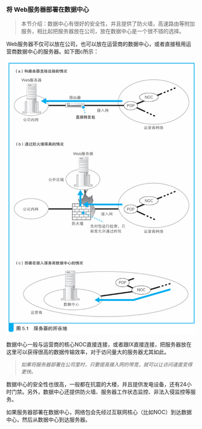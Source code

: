 ### 将 Web服务器部署在数据中心

> 本节介绍：数据中心有很好的安全性，并且提供了防火墙，高速路由等附加服务，相比起把服务器放在公司，放在数据中心是一个很不错的选择。

Web服务器不仅可以放在公司，也可以放在运营商的数据中心，或者直接租用运营商数据中心的服务器。如下图c所示：

![部署服务器](img/10.png)

数据中心一般与运营商的核心NOC直接连接，或者跟IX直接连接，把服务器放在这里可以获得很高的数据传输效率，对于访问量大的服务器尤其如此。

> <font size=2><i>如果将服务器部署在公司里时，只要提高接入网的带宽，就可以让访问速度变得更快。</i></font>

数据中心的安全性也很高，一般都在抗震的大楼，并且提供发电设备，还有24小时门禁。另外，数据中心还提供防火墙、服务器工作状态监控、非法入侵监控等服务。

如果服务器部署在数据中心，网络包会先经过互联网核心（比如NOC）到达数据中心，然后从数据中心到达服务器。
